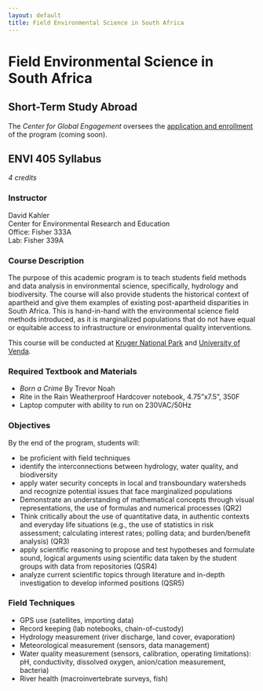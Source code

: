 ```yaml
---
layout: default
title: Field Environmental Science in South Africa
---
```

# Field Environmental Science in South Africa  
## Short-Term Study Abroad  
The *Center for Global Engagement* oversees the [application and enrollment](https://www.duq.edu/academics/study-abroad) of the program (coming soon).  

## ENVI 405 Syllabus  
*4 credits*  
### Instructor  
David Kahler  
Center for Environmental Research and Education  
Office: Fisher 333A  
Lab: Fisher 339A  

### Course Description
The purpose of this academic program is to teach students field methods and data analysis in environmental science, specifically, hydrology and biodiversity.  The course will also provide students the historical context of apartheid and give them examples of existing post-apartheid disparities in South Africa.  This is hand-in-hand with the environmental science field methods introduced, as it is marginalized populations that do not have equal or equitable access to infrastructure or environmental quality interventions.  

This course will be conducted at [Kruger National Park](https://tropicalstudies.org/portfolio/skukuza-research-station/) and [University of Venda](https://www.univen.ac.za/).  

### Required Textbook and Materials  
- *Born a Crime* By Trevor Noah  
- Rite in the Rain Weatherproof Hardcover notebook, 4.75”x7.5”, 350F  
- Laptop computer with ability to run on 230VAC/50Hz  

### Objectives  
By the end of the program, students will:
- be proficient with field techniques  
- identify the interconnections between hydrology, water quality, and biodiversity  
- apply water security concepts in local and transboundary watersheds and recognize potential issues that face marginalized populations  
- Demonstrate an understanding of mathematical concepts through visual representations, the use of formulas and numerical processes (QR2)  
- Think critically about the use of quantitative data, in authentic contexts and everyday life situations (e.g., the use of statistics in risk assessment; calculating interest rates; polling data; and burden/benefit analysis) (QR3)  
- apply scientific reasoning to propose and test hypotheses and formulate sound, logical arguments using scientific data taken by the student groups with data from repositories (QSR4)  
- analyze current scientific topics through literature and in-depth investigation to develop informed positions (QSR5)  

### Field Techniques  
- GPS use (satellites, importing data)  
- Record keeping (lab notebooks, chain-of-custody)  
- Hydrology measurement (river discharge, land cover, evaporation)  
- Meteorological measurement (sensors, data management)  
- Water quality measurement (sensors, calibration, operating limitations): pH, conductivity, dissolved oxygen, anion/cation measurement, bacteria)  
- River health (macroinvertebrate surveys, fish)  

